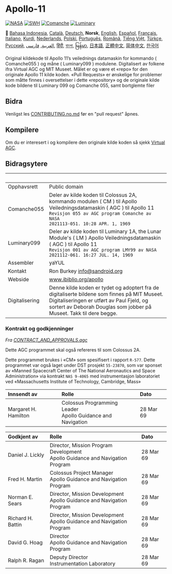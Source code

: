 # Apollo-11

[![NASA][1]][2]
[![SWH]][SWH_URL]
[![Comanche]][ComancheMilestone]
[![Luminary]][LuminaryMilestone]

🎌
[Bahasa Indonesia][ID],
[Català][CA],
[Deutsch][DE],
**Norsk**,
[English][EN],
[Español][ES],
[Français][FR],
[Italiano][IT],
[Kurdi][KU],
[Nederlands][NL],
[Polski][PL],
[Português][PT_BR],
[Română][RO],
[Tiếng Việt][VI],
[Türkçe][TR],
[Русский][RU],
[العربية][AR],
[فارسی][FA],
[हिंदी][HI_IN],
[বাংলা][BD_BN],
[မြန်မာ][MM],
[日本語][JA],
[正體中文][ZH_TW],
[简体中文][ZH_CN],
[한국어][KO_KR]

[AR]:README.ar.md
[BD_BN]:README.bd_bn.md
[CA]:README.ca.md
[DE]:README.de.md
[NO]:README.no.md
[EN]:README.md
[ES]:README.es.md
[FA]:README.fa.md
[FR]:README.fr.md
[HI_IN]:README.hi_in.md
[ID]:README.id.md
[IT]:README.it.md
[JA]:README.ja.md
[KO_KR]:README.ko_kr.md
[KU]:README.ku.md
[MM]:README.mm.md
[PL]:README.pl.md
[PT_BR]:README.pt_br.md
[RO]:README.ro.md
[RU]:README.ru.md
[TR]:README.tr.md
[VI]:README.vi.md
[ZH_CN]:README.zh_cn.md
[ZH_TW]:README.zh_tw.md
[NL]:README.nl.md

Original kildekode til Apollo 11’s veilednings datamaskin for kommando ( Comanche055 ) og måne ( Luminary099 ) modulene. Digitalisert av folkene ifra Virtual AGC og MIT Museet. Målet er og være et «repo» for den originale Apollo 11 kilde koden. «Pull Requests» er ønskelige for problemer som måtte finnes i oversettelser i dette «repository» og de originale kilde kode bildene til Luminary 099 og Comanche 055, samt bortglemte filer

## Bidra

Venligst les [CONTRIBUTING.no.md][7] før en "pull request" åpnes.

## Kompilere

Om du er interesert i og kompilere den originale kilde koden så sjekk [Virtual AGC][8].

## Bidragsytere

&nbsp;         | &nbsp;
:------------- | :-----
Opphavsrett    | Public domain
Comanche055    | Deler av kilde koden til Colossus 2A, kommando modulen ( CM ) til Apollo Veiledningsdatamaskin ( AGC ) til Apollo 11<br>`Revisjon 055 av AGC program Comanche av NASA`<br>`2021113-051. 10:28 APR. 1, 1969`
Luminary099    | Deler av kilde koden til Luminary 1A, the Lunar Module's ( LM ) Apollo Veiledningsdatamaskin ( AGC ) til Apollo 11<br>`Revisjon 001 av AGC program LMY99 av NASA`<br>`2021112-061. 16:27 JUL. 14, 1969`
Assembler      | yaYUL
Kontakt        | Ron Burkey <info@sandroid.org>
Webside        | www.ibiblio.org/apollo
Digitalisering | Denne kilde koden er tydet og adoptert fra de digitaliserte bildene som finnes på MIT Museet. Digitaliseringen er utført av Paul Fjeld, og sortert av Deborah Douglas som jobber på Museet. Takk til dere begge.

### Kontrakt og godkjenninger

*Fra [CONTRACT_AND_APPROVALS.agc]*

Dette AGC programmet skal også refereres til som Colossus 2A.

Dette programmet brukes i «CM» som spesifisert i rapport `R-577`. Dette programmet var også laget under DST prosjekt `55-23870`, som var sponset av «Manned Spacecraft Center of The National Aeronautics and Space Administration» via kontrakt `NAS 9-4065` med instrumentasjon laboratoriet ved «Massachusetts Institute of Technology, Cambridge, Mass»

Innsendt av          | Rolle | Dato
:------------------- | :---- | :---
Margaret H. Hamilton | Colossus Programming Leader<br>Apollo Guidance and Navigation | 28 Mar 69

Godkjent av       | Rolle | Dato
:---------------- | :---- | :---
Daniel J. Lickly  | Director, Mission Program Development<br>Apollo Guidance and Navigation Program | 28 Mar 69
Fred H. Martin    | Colossus Project Manager<br>Apollo Guidance and Navigation Program | 28 Mar 69
Norman E. Sears   | Director, Mission Development<br>Apollo Guidance and Navigation Program | 28 Mar 69
Richard H. Battin | Director, Mission Development<br>Apollo Guidance and Navigation Program | 28 Mar 69
David G. Hoag     | Director<br>Apollo Guidance and Navigation Program | 28 Mar 69
Ralph R. Ragan    | Deputy Director<br>Instrumentation Laboratory | 28 Mar 69

[CONTRACT_AND_APPROVALS.agc]:https://github.com/chrislgarry/Apollo-11/blob/master/Comanche055/CONTRACT_AND_APPROVALS.agc
[1]:https://flat.badgen.net/badge/NASA/Mission%20Overview/0B3D91
[2]:https://www.nasa.gov/mission_pages/apollo/missions/apollo11.html
[3]:http://www.ibiblio.org/apollo/
[4]:http://web.mit.edu/museum/
[5]:http://www.ibiblio.org/apollo/ScansForConversion/Luminary099/
[6]:http://www.ibiblio.org/apollo/ScansForConversion/Comanche055/
[7]:https://github.com/chrislgarry/Apollo-11/blob/master/CONTRIBUTING.no.md
[8]:https://github.com/rburkey2005/virtualagc
[SWH]:https://flat.badgen.net/badge/Software%20Heritage/Archive/0B3D91
[SWH_URL]:https://archive.softwareheritage.org/browse/origin/https://github.com/chrislgarry/Apollo-11/
[Comanche]:https://flat.badgen.net/github/milestones/chrislgarry/Apollo-11/1
[ComancheMilestone]:https://github.com/chrislgarry/Apollo-11/milestone/1
[Luminary]:https://flat.badgen.net/github/milestones/chrislgarry/Apollo-11/2
[LuminaryMilestone]:https://github.com/chrislgarry/Apollo-11/milestone/2

<!-- translated by Roger Aunebak and Tine Jerndahl -->